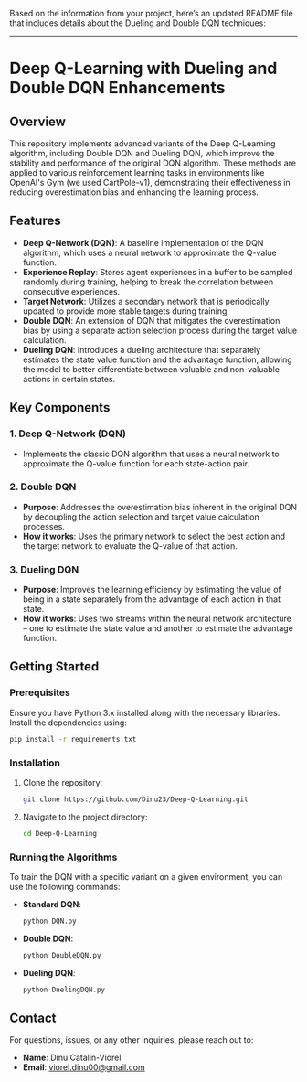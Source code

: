 Based on the information from your project, here’s an updated README file that includes details about the Dueling and Double DQN techniques:

---

# Deep Q-Learning with Dueling and Double DQN Enhancements

## Overview

This repository implements advanced variants of the Deep Q-Learning algorithm, including Double DQN and Dueling DQN, which improve the stability and performance of the original DQN algorithm. These methods are applied to various reinforcement learning tasks in environments like OpenAI's Gym (we used CartPole-v1), demonstrating their effectiveness in reducing overestimation bias and enhancing the learning process.

## Features

- **Deep Q-Network (DQN)**: A baseline implementation of the DQN algorithm, which uses a neural network to approximate the Q-value function.
- **Experience Replay**: Stores agent experiences in a buffer to be sampled randomly during training, helping to break the correlation between consecutive experiences.
- **Target Network**: Utilizes a secondary network that is periodically updated to provide more stable targets during training.
- **Double DQN**: An extension of DQN that mitigates the overestimation bias by using a separate action selection process during the target value calculation.
- **Dueling DQN**: Introduces a dueling architecture that separately estimates the state value function and the advantage function, allowing the model to better differentiate between valuable and non-valuable actions in certain states.


## Key Components

### 1. Deep Q-Network (DQN)
- Implements the classic DQN algorithm that uses a neural network to approximate the Q-value function for each state-action pair.

### 2. Double DQN
- **Purpose**: Addresses the overestimation bias inherent in the original DQN by decoupling the action selection and target value calculation processes.
- **How it works**: Uses the primary network to select the best action and the target network to evaluate the Q-value of that action.

### 3. Dueling DQN
- **Purpose**: Improves the learning efficiency by estimating the value of being in a state separately from the advantage of each action in that state.
- **How it works**: Uses two streams within the neural network architecture – one to estimate the state value and another to estimate the advantage function.

## Getting Started

### Prerequisites

Ensure you have Python 3.x installed along with the necessary libraries. Install the dependencies using:

```bash
pip install -r requirements.txt
```

### Installation

1. Clone the repository:
   ```bash
   git clone https://github.com/Dinu23/Deep-Q-Learning.git
   ```
2. Navigate to the project directory:
   ```bash
   cd Deep-Q-Learning
   ```

### Running the Algorithms

To train the DQN with a specific variant on a given environment, you can use the following commands:

- **Standard DQN**:
  ```bash
  python DQN.py
  ```
- **Double DQN**:
  ```bash
  python DoubleDQN.py
  ```
- **Dueling DQN**:
  ```bash
  python DuelingDQN.py
  ```

## Contact

For questions, issues, or any other inquiries, please reach out to:

- **Name**: Dinu Catalin-Viorel
- **Email**: viorel.dinu00@gmail.com

